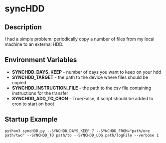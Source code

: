 # syncHDD 

## Description 
I had a simple problem: periodically copy a number of files from my local machine to an external HDD. 

## Environment Variables 
* **SYNCHDD\_DAYS\_KEEP**        - number of days you want to keep on your hdd
* **SYNCHDD\_TARGET**            - the path to the device where files should be copied
* **SYNCHDD\_INSTRUCTION\_FILE** - the path to the csv file containing instructions for the transfer
* **SYNCHDD\_ADD\_TO\_CRON**     - True/False, if script should be added to cron to start on boot


## Startup Example 
```python3 syncHDD.py --SYNCHDD_DAYS_KEEP 7 --SYNCHDD_FROM="path/one path/two" --SYNCHDD_TO path/to --SYNCHDD_LOG path/logFile --verbose 1```  
